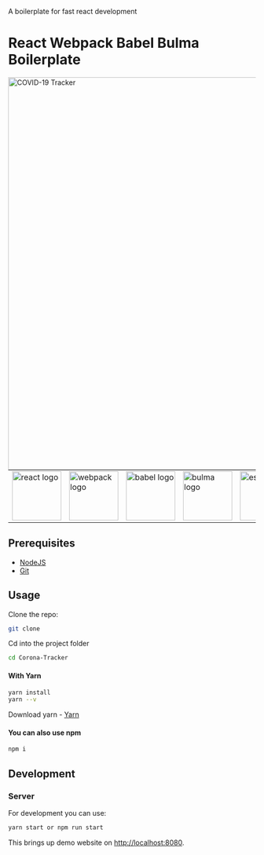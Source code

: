 A boilerplate for fast react development
<h1>React Webpack Babel Bulma Boilerplate</h1>
<img src="https://ibb.co/4MTdWjw" alt="COVID-19 Tracker" width=800/>
<table style="border: none;margin:0 auto;">
  <tr style="border: none;">
      <td style="border: none;">
      <img src="https://upload.wikimedia.org/wikipedia/commons/a/a7/React-icon.svg" alt="react logo" width=100/>
    </td>
    <td style="border: none;">
      <img src="https://github.com/webpack/media/blob/master/logo/icon-square-big.png?raw=true" alt="webpack logo" width=100/>
    </td>
    <td style="border: none;">
      <img src="https://github.com/babel/logo/blob/master/babel.png" alt="babel logo" width=100/>
    </td>
    <td style="border: none;">
      <img src="https://bulma.io/images/bulma-logo.png" alt="bulma logo" width=100/>
    </td>
    <td style="border: none;">
      <img src="https://d33wubrfki0l68.cloudfront.net/204482ca413433c80cd14fe369e2181dd97a2a40/092e2/assets/img/logo.svg" alt="eslint logo" width=100/>
    </td>
    <td style="border: none;">
      <img src="https://prettier.io/icon.png" alt="prettier logo" width=100/>
    </td>
  </tr>
</table>

## Prerequisites

- [NodeJS](https://nodejs.org/)
- [Git](https://git-scm.com/)

## Usage

Clone the repo:

```bash
git clone 
```

Cd into the project folder

```bash
cd Corona-Tracker
```

#### With Yarn

```bash
yarn install
yarn --v
```
Download yarn - [Yarn](https://classic.yarnpkg.com/en/docs/install/)

#### You can also use npm

```bash
npm i
```

## Development

### Server

For development you can use:

```bash
yarn start or npm run start
```

This brings up demo website on [http://localhost:8080](http://localhost:8080).
